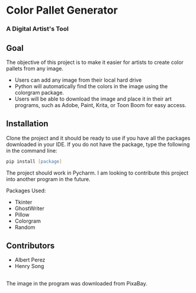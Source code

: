 # Color Pallet Generator
### A Digital Artist's Tool



## Goal

The objective of this project is to make it easier for artists to create color pallets from any image. 
* Users can add any image from their local hard drive 
* Python will automatically find the colors in the image using the colorgram package.
* Users will be able to download the image and place it in their art programs, such as Adobe, Paint, Krita, or Toon Boom for easy access. 

## Installation

Clone the project and it should be ready to use if you have all the packages downloaded in your IDE. If you do not have the package, type the following in the command line: 

```zsh
pip install [package]
```

The project should work in Pycharm. I am looking to contribute this project into another program in the future.

Packages Used:
* Tkinter
* GhostWriter
* Pillow
* Colorgram
* Random

## Contributors
* Albert Perez
* Henry Song

##
The image in the program was downloaded from PixaBay.
